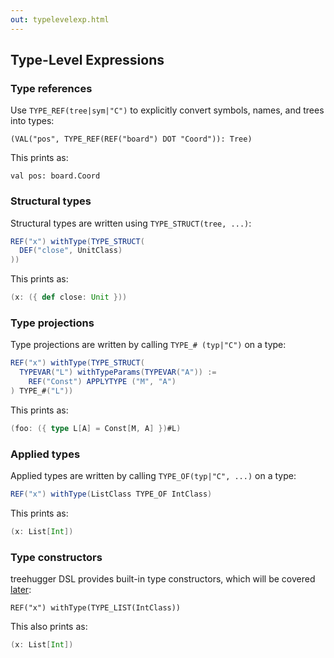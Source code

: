 ```yaml
---
out: typelevelexp.html
---
```


  [1]: stdtypcon.html

Type-Level Expressions
----------------------

### Type references

Use `TYPE_REF(tree|sym|"C")` to explicitly convert symbols, names, and trees into types:

```
(VAL("pos", TYPE_REF(REF("board") DOT "Coord")): Tree)
```

This prints as:

```
val pos: board.Coord
```

### Structural types

Structural types are written using `TYPE_STRUCT(tree, ...)`:

```scala
REF("x") withType(TYPE_STRUCT(
  DEF("close", UnitClass)
))
```

This prints as:

```scala
(x: ({ def close: Unit }))
```

### Type projections

Type projections are written by calling `TYPE_# (typ|"C")` on a type:

```scala
REF("x") withType(TYPE_STRUCT(
  TYPEVAR("L") withTypeParams(TYPEVAR("A")) :=
    REF("Const") APPLYTYPE ("M", "A")
) TYPE_#("L"))
```

This prints as:

```scala
(foo: ({ type L[A] = Const[M, A] })#L)
```

### Applied types

Applied types are written by calling `TYPE_OF(typ|"C", ...)` on a type:

```scala
REF("x") withType(ListClass TYPE_OF IntClass)
```

This prints as:

```scala
(x: List[Int])
```

### Type constructors

treehugger DSL provides built-in type constructors, which will be covered [later][1]:

```
REF("x") withType(TYPE_LIST(IntClass))
```

This also prints as:

```scala
(x: List[Int])
```
